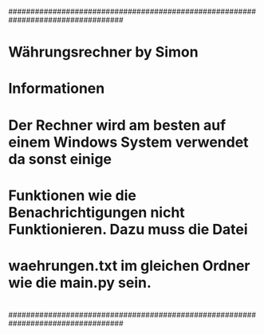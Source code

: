 ##################################################################################
#                      Währungsrechner by Simon                                  #
#                             Informationen                                      #
# Der Rechner wird am besten auf einem Windows System verwendet da sonst einige  #
# Funktionen wie die Benachrichtigungen nicht Funktionieren. Dazu muss die Datei #
#         waehrungen.txt im gleichen Ordner wie die main.py sein.                #
#                                                                                #
##################################################################################
